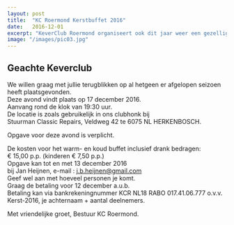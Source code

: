 ```yaml
---
layout: post
title:  "KC Roermond Kerstbuffet 2016"
date:   2016-12-01
excerpt: "KeverClub Roermond organiseert ook dit jaar weer een gezellig kerstbuffet om het jaar 2016 goed af te sluiten."
image: "/images/pic03.jpg"
---
```


## Geachte Keverclub
We willen graag met jullie terugblikken op al hetgeen er afgelopen seizoen heeft plaatsgevonden.  
Deze avond vindt plaats op 17 december 2016.  
Aanvang rond de klok van 19:30 uur.  
De locatie is zoals gebruikelijk in ons clubhonk bij  
Stuurman Classic Repairs, Veldweg 42 te 6075 NL HERKENBOSCH.  

Opgave voor deze avond is verplicht. 

De kosten voor het warm- en koud buffet inclusief drank bedragen:  
€ 15,00 p.p. (kinderen € 7,50 p.p.)  
Opgave kan tot en met 13 december 2016  
bij Jan Heijnen, e-mail : j.b.heijnen@gmail.com  
Geef wel aan met hoeveel personen je komt.  
Graag de betaling voor 12 december a.u.b.  
Betaling kan via bankrekeningnummer KCR NL18 RABO 017.41.06.777 o.v.v. Kerst-2016, je achternaam + aantal deelnemers. 

Met vriendelijke groet, Bestuur KC Roermond. 
